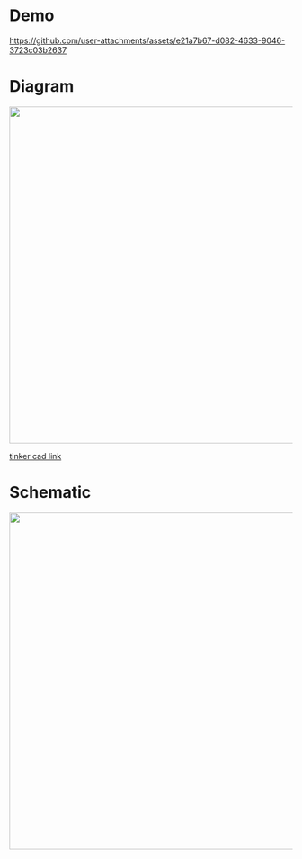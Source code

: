 # Demo



https://github.com/user-attachments/assets/e21a7b67-d082-4633-9046-3723c03b2637





# Diagram

<img src= "https://github.com/user-attachments/assets/092f4cc1-342b-4563-80dd-b9d9c65965bd" width= 600>

[tinker cad link](https://www.tinkercad.com/things/3waX3Slsq1a-push-button)

# Schematic 

<img src= "https://github.com/user-attachments/assets/a279b362-74a1-4713-ab9b-ba574afda96c" width= 600>
